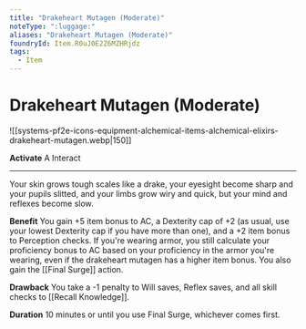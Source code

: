 ```yaml
---
title: "Drakeheart Mutagen (Moderate)"
noteType: ":luggage:"
aliases: "Drakeheart Mutagen (Moderate)"
foundryId: Item.R0uJ0E2Z6MZHRjdz
tags:
  - Item
---
```


# Drakeheart Mutagen (Moderate)
![[systems-pf2e-icons-equipment-alchemical-items-alchemical-elixirs-drakeheart-mutagen.webp|150]]

**Activate** A Interact

* * *

Your skin grows tough scales like a drake, your eyesight become sharp and your pupils slitted, and your limbs grow wiry and quick, but your mind and reflexes become slow.

**Benefit** You gain +5 item bonus to AC, a Dexterity cap of +2 (as usual, use your lowest Dexterity cap if you have more than one), and a +2 item bonus to Perception checks. If you're wearing armor, you still calculate your proficiency bonus to AC based on your proficiency in the armor you're wearing, even if the drakeheart mutagen has a higher item bonus. You also gain the [[Final Surge]] action.

**Drawback** You take a -1 penalty to Will saves, Reflex saves, and all skill checks to [[Recall Knowledge]].

**Duration** 10 minutes or until you use Final Surge, whichever comes first.



